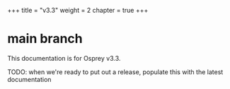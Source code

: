 +++
title = "v3.3"
weight = 2
chapter = true
+++

# main branch

This documentation is for Osprey v3.3.

TODO: when we're ready to put out a release, populate this with the latest documentation
